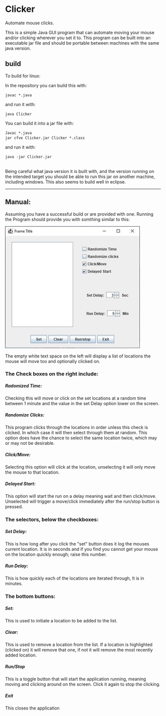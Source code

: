 # Clicker
Automate mouse clicks.


This is a simple Java GUI program that can automate moving your mouse and/or clicking wherever you set it to.
This program can be built into an executable jar file and should be portable between machines with the same java version.

## build
To build for linux:

In the repository you can build this with:
```
javac *.java
```
and run it with:
```
java Clicker
```

You can build it into a jar file with:
```
Javac *.java
jar cfve Clicker.jar Clicker *.class
```
and run it with:
```
java -jar Clicker.jar
```
<br/>
Being careful what java version it is built with,
and the version running on the intended target you
should be able to run this jar on another machine,
including windows. This also seems to build well in eclipse.

<hr/>

## Manual:

Assuming you have a successful build or are provided with one. Running the Program should provide you with somthing similar to this:

![Gui Example](https://github.com/ElliePenguins/Clicker/blob/main/images/image.jpg)

The empty white text space on the left will display a list of locations the mouse will move too and optionally clicked on.

### The Check boxes on the right include:

##### Radomized Time:
Checking this will move or click on the set locations at a random time between 1 minute and the value in the set Delay option lower on the screen.

##### Randomize Clicks:
This program clicks through the locations in order unless this check is clicked. In which case it will then select through them at random. This option does have the chance to select the same location twice, which may or may not be desirable.

##### Click/Move:
Selecting this option will click at the location, unselecting it will only move the mouse to that location.

##### Delayed Start:
This option will start the run on a delay meaning wait and then click/move. Unselected will trigger a move/click immediately after the run/stop button is pressed.

### The selectors, below the checkboxes:

##### Set Delay:
This is how long after you click the "set" button does it log the mouses current location. It is in seconds and if you find you cannot get your mouse on the location quickly enough; raise this number.

##### Run Delay:
This is how quickly each of the locations are iterated through, It is in minutes.

### The bottom buttons:

##### Set:
This is used to initiate a location to be added to the list.

##### Clear:
This is used to remove a location from the list. If a location is highlighted (clicked on) it will remove that one, if not it will remove the most recently added location.

##### Run/Stop
This is a toggle button that will start the application running, meaning moving and clicking around on the screen. Click it again to stop the clicking.

##### Exit
This closes the application

